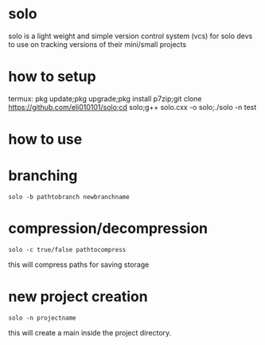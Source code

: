 # solo 
solo is a light weight and simple version control system (vcs) 
for solo devs to use on tracking versions of their mini/small projects 

# how to setup 
termux: pkg update;pkg upgrade;pkg install p7zip;git clone https://github.com/eli010101/solo;cd solo;g++ solo.cxx -o solo;./solo -n test

# how to use 

# branching 
````
solo -b pathtobranch newbranchname
````
# compression/decompression
```
solo -c true/false pathtocompress
```
this will compress paths for saving storage 

# new project creation 
```
solo -n projectname
```
this will create a main inside the project directory.
